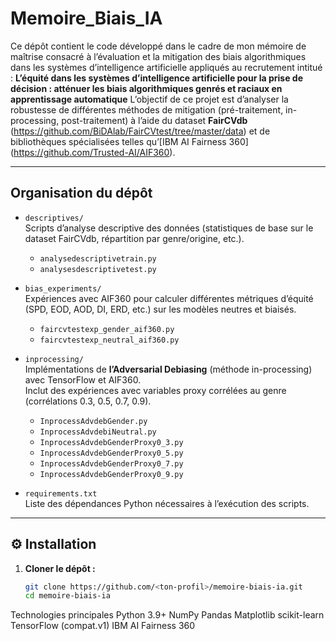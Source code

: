 # Memoire_Biais_IA
Ce dépôt contient le code développé dans le cadre de mon mémoire de maîtrise consacré à l’évaluation et la mitigation des biais algorithmiques dans les systèmes d’intelligence artificielle appliqués au recrutement intitué : **L’équité dans les systèmes d’intelligence artificielle pour la prise de décision : atténuer les biais algorithmiques genrés et raciaux en apprentissage automatique**
L’objectif de ce projet est d’analyser la robustesse de différentes méthodes de mitigation (pré-traitement, in-processing, post-traitement) à l’aide du dataset **FairCVdb** (https://github.com/BiDAlab/FairCVtest/tree/master/data) et de bibliothèques spécialisées telles qu’[IBM AI Fairness 360] (https://github.com/Trusted-AI/AIF360).

---

##  Organisation du dépôt

- `descriptives/`  
  Scripts d’analyse descriptive des données (statistiques de base sur le dataset FairCVdb, répartition par genre/origine, etc.).
  - `analysedescriptivetrain.py`  
  - `analysesdescriptivetest.py`

- `bias_experiments/`  
  Expériences avec AIF360 pour calculer différentes métriques d’équité (SPD, EOD, AOD, DI, ERD, etc.) sur les modèles neutres et biaisés.  
  - `faircvtestexp_gender_aif360.py`  
  - `faircvtestexp_neutral_aif360.py`

- `inprocessing/`  
  Implémentations de **l’Adversarial Debiasing** (méthode in-processing) avec TensorFlow et AIF360.  
  Inclut des expériences avec variables proxy corrélées au genre (corrélations 0.3, 0.5, 0.7, 0.9).  
  - `InprocessAdvdebGender.py`  
  - `InprocessAdvdebiNeutral.py`  
  - `InprocessAdvdebGenderProxy0_3.py`  
  - `InprocessAdvdebGenderProxy0_5.py`  
  - `InprocessAdvdebGenderProxy0_7.py`  
  - `InprocessAdvdebGenderProxy0_9.py`

- `requirements.txt`  
  Liste des dépendances Python nécessaires à l’exécution des scripts.

---

## ⚙️ Installation

1. **Cloner le dépôt :**
   ```bash
   git clone https://github.com/<ton-profil>/memoire-biais-ia.git
   cd memoire-biais-ia


Technologies principales
Python 3.9+
NumPy
Pandas
Matplotlib
scikit-learn
TensorFlow (compat.v1)
IBM AI Fairness 360
